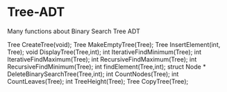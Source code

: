 # Tree-ADT
Many functions about Binary Search Tree ADT


Tree CreateTree(void);
Tree MakeEmptyTree(Tree);
Tree InsertElement(int, Tree);
void DisplayTree(Tree,int);
int IterativeFindMinimum(Tree);
int IterativeFindMaximum(Tree);
int RecursiveFindMaximum(Tree);
int RecursiveFindMinimum(Tree);
int findElement(Tree,int);
struct Node * DeleteBinarySearchTree(Tree,int);
int CountNodes(Tree);
int CountLeaves(Tree);
int TreeHeight(Tree);
Tree CopyTree(Tree);
